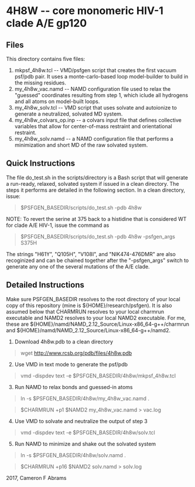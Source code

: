 # 4H8W -- core monomeric HIV-1 clade A/E gp120

## Files

This directory contains five files:
1. mkpsf_4h8w.tcl --  VMD/psfgen script that creates the first vacuum psf/pdb pair.  It uses a monte-carlo-based loop model-builder to build in the missing residues.
2. my_4h8w_vac.namd --  NAMD configuration file used to relax the "guessed" coordinates resulting from step 1, which iclude all hydrogens and all atoms on model-built loops.
3. my_4h8w_solv.tcl -- VMD script that uses solvate and autoionize to generate a neutralized, solvated MD system.
4. my_4h8w_colvars_op.inp -- a colvars input file that defines collective variables that allow for center-of-mass restraint and orientational restraint.
5. my_4h8w_solv.namd -- a NAMD configuration file that performs a minimization and short MD of the raw solvated system.

## Quick Instructions

The file do_test.sh in the scripts/directory is a Bash script that will generate a run-ready, relaxed, solvated system if issued in a clean directory.  The steps it performs are detailed in the following section.  In a clean directory, issue:

> $PSFGEN_BASEDIR/scripts/do_test.sh -pdb 4h8w

NOTE:  To revert the serine at 375 back to a histidine that is considered WT for clade A/E HIV-1, issue the command as

> $PSFGEN_BASEDIR/scripts/do_test.sh -pdb 4h8w -psfgen_args S375H

The strings "H61Y", "Q105H", "V108I", and "NIK474-476DMR" are also recoginized and can be chained together after the "-psfgen_args" switch to generate any one of the several mutations of the A/E clade.

## Detailed Instructions

Make sure PSFGEN_BASEDIR resolves to the root directory of your local copy of this repository (mine is ${HOME}/research/psfgen).  It is also assumed below that CHARMRUN resolves to your local charmrun executable and NAMD2 resolves to your local NAMD2 executable.  For me, these are ${HOME}/namd/NAMD_2.12_Source/Linux-x86_64-g++/charmrun and ${HOME}/namd/NAMD_2.12_Source/Linux-x86_64-g++/namd2.

1. Download 4h8w.pdb to a clean directory

> wget http://www.rcsb.org/pdb/files/4h8w.pdb

2. Use VMD in text mode to generate the psf/pdb

> vmd -dispdev text -e $PSFGEN_BASEDIR/4h8w/mkpsf_4h8w.tcl

3. Run NAMD to relax bonds and guessed-in atoms

> ln -s $PSFGEN_BASEDIR/4h8w/my_4h8w_vac.namd .

> $CHARMRUN +p1 $NAMD2 my_4h8w_vac.namd > vac.log

4. Use VMD to solvate and neutralize the output of step 3

> vmd -dispdev text -e $PSFGEN_BASEDIR/4h8w/solv.tcl

5. Run NAMD to minimize and shake out the solvated system

> ln -s $PSFGEN_BASEDIR/4h8w/solv.namd .

> $CHARMRUN +p16 $NAMD2 solv.namd > solv.log


2017, Cameron F Abrams
